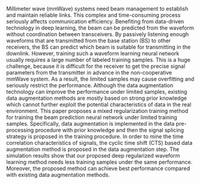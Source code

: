 Millimeter wave (mmWave) systems need beam management to establish and maintain reliable links. This complex and time-consuming process seriously affects communication efficiency. Benefiting from data-driven technology in deep learning, the beam can be predicted from the waveform without coordination between transceivers. By passively listening enough waveforms that are transmitted from the base station (BS) to other receivers, the BS can predict which beam is suitable for transmitting in the downlink. However, training such a waveform learning neural network usually requires a large number of labeled training samples. This is a huge challenge, because it is difficult for the receiver to get the precise signal parameters from the transmitter in advance in the non-cooperative mmWave system. As a result, the limited samples may cause overfitting and seriously restrict the performance. Although the data augmentation technology can improve the performance under limited samples, existing data augmentation methods are mostly based on strong prior knowledge which cannot further exploit the potential characteristics of data in the real environment. This paper proposes a mixed regularization training method for training the beam prediction neural network under limited training samples. Specifically, data augmentation is implemented in the data pre-processing procedure with prior knowledge and then the signal splicing strategy is proposed in the training procedure. In order to mine the time correlation characteristics of signals, the cyclic time shift (CTS) based data augmentation method is proposed in the data augmentation step. The simulation results show that our proposed deep regularized waveform learning method needs less training samples under the same performance. Moreover, the proposed method can achieve best performance compared with existing data augmentation methods.
